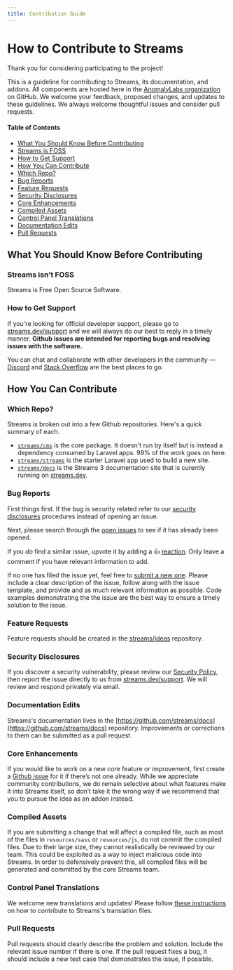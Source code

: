 ```yaml
---
title: Contribution Guide
---
```

# How to Contribute to Streams

Thank you for considering participating to the project!

This is a guideline for contributing to Streams, its documentation, and addons. All components are hosted here in the [AnomalyLabs organization](https://github.com/anomalylabs) on GitHub. We welcome your feedback, proposed changes, and updates to these guidelines. We always welcome thoughtful issues and consider pull requests.

#### Table of Contents

- [What You Should Know Before Contributing](#what-you-should-know-before-contributing)
- [Streams is FOSS](#streams-is-foss)
- [How to Get Support](#how-to-get-support)
- [How You Can Contribute](#how-you-can-contribute)
- [Which Repo?](#which-repo)
- [Bug Reports](#bug-reports)
- [Feature Requests](#feature-requests)
- [Security Disclosures](#security-disclosures)
- [Core Enhancements](#core-enhancements)
- [Compiled Assets](#compiled-assets)
- [Control Panel Translations](#control-panel-translations)
- [Documentation Edits](#documentation-edits)
- [Pull Requests](#pull-requests)

## What You Should Know Before Contributing

### Streams isn’t FOSS

Streams is Free Open Source Software.

### How to Get Support

If you're looking for official developer support, please go to [streams.dev/support](https://streams.dev/support) and we will always do our best to reply in a timely manner. **Github issues are intended for reporting bugs and resolving issues with the software.**

You can chat and collaborate with other developers in the community — [Discord](https://streams.dev/discord) and [Stack Overflow](https://stackoverflow.com#streams) are the best places to go.

## How You Can Contribute

### Which Repo?

Streams is broken out into a few Github repositories. Here's a quick summary of each.

- [`streams/cms`](https://github.com/streams/cms) is the core package. It doesn't run by itself but is instead a dependency consumed by Laravel apps. 99% of the work goes on here.
- [`streams/streams`](https://github.com/streams/streams) is the starter Laravel app used to build a new site.
- [`streams/docs`](https://github.com/streams/docs) is the Streams 3 documentation site that is curently running on [streams.dev](https://streams.dev).

### Bug Reports

First things first. If the bug is security related refer to our [security disclosures](#security-disclosures) procedures instead of opening an issue.

Next, please search through the [open issues](https://github.com/streams/cms/issues) to see if it has already been opened.

If you _do_ find a similar issue, upvote it by adding a :thumbsup: [reaction](https://github.com/blog/2119-add-reactions-to-pull-requests-issues-and-comments). Only leave a comment if you have relevant information to add.

If no one has filed the issue yet, feel free to [submit a new one](https://github.com/streams/cms/issues/new). Please include a clear description of the issue, follow along with the issue template, and provide and as much relevant information as possible. Code examples demonstrating the the issue are the best way to ensure a timely solution to the issue.

### Feature Requests

Feature requests should be created in the [streams/ideas](https://github.com/streams/ideas) repository.

### Security Disclosures

If you discover a security vulnerability, please review our [Security Policy](https://github.com/streams/cms/security/policy), then report the issue directly to us from [streams.dev/support](https://streams.dev/support). We will review and respond privately via email.

### Documentation Edits

Streams's documentation lives in the [https://github.com/streams/docs](https://github.com/streams/docs) repository. Improvements or corrections to them can be submitted as a pull request.

### Core Enhancements

If you would like to work on a new core feature or improvement, first create a [Github issue](https://github.com/streams/cms/issues) for it if there’s not one already. While we appreciate community contributions, we do remain selective about what features make it into Streams itself, so don’t take it the wrong way if we recommend that you to pursue the idea as an addon instead.

### Compiled Assets

If you are submitting a change that will affect a compiled file, such as most of the files in `resources/sass` or `resources/js`, do not commit the compiled files. Due to their large size, they cannot realistically be reviewed by our team. This could be exploited as a way to inject malicious code into Streams. In order to defensively prevent this, all compiled files will be generated and committed by the core Streams team.

### Control Panel Translations

We welcome new translations and updates! Please follow [these instructions](https://streams.dev/cp-translations#contributing-a-new-translation) on how to contribute to Streams's translation files.

### Pull Requests

Pull requests should clearly describe the problem and solution. Include the relevant issue number if there is one. If the pull request fixes a bug, it should include a new test case that demonstrates the issue, if possible.
